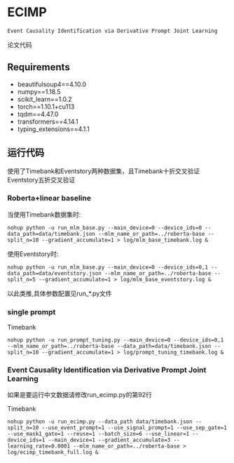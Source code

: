 # ECIMP
`Event Causality Identification via Derivative Prompt Joint Learning`

论文代码
## Requirements
- beautifulsoup4==4.10.0
- numpy==1.18.5
- scikit_learn==1.0.2
- torch==1.10.1+cu113
- tqdm==4.47.0
- transformers==4.14.1
- typing_extensions==4.1.1

## 运行代码
使用了Timebank和Eventstory两种数据集，且Timebank十折交叉验证  Eventstory五折交叉验证

### Roberta+linear baseline
当使用Timebank数据集时:
```shell
nohup python -u run_mlm_base.py --main_device=0 --device_ids=0 --data_path=data/timebank.json --mlm_name_or_path=../roberta-base --split_n=10 --gradient_accumulate=1 > log/mlm_base_timebank.log &
```
使用Eventstory时:
```shell
nohup python -u run_mlm_base.py --main_device=0 --device_ids=0,1 --data_path=data/eventstory.json --mlm_name_or_path=../roberta-base --split_n=5 --gradient_accumulate=1 > log/mlm_base_eventstory.log &
```
以此类推,具体参数配置见run_*.py文件

### single prompt 
Timebank
```shell 
nohup python -u run_prompt_tuning.py --main_device=0 --device_ids=0,1 --mlm_name_or_path=../roberta-base --data_path=data/timebank.json --split_n=10 --gradient_accumulate=1 > log/prompt_tuning_timebank.log &
```
### Event Causality Identification via Derivative Prompt Joint Learning

如果是要运行中文数据请修改run_ecimp.py的第92行 

Timebank
```shell
nohup python -u run_ecimp.py --data_path data/timebank.json --split_n=10 --use_event_prompt=1 --use_signal_prompt=1 --use_sep_gate=1 --use_mask1_gate=1 --reuse=1 --batch_size=6 --use_linear=1 --device_ids=1 --main_device=1 --gradient_accumulate=3 --learning_rate=0.0001 --mlm_name_or_path=../roberta-base > log/ecimp_timebank_full.log &
```
